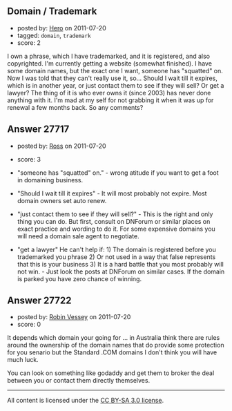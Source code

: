 ## Domain / Trademark

- posted by: [Hero](https://stackexchange.com/users/-1/12089-hero) on 2011-07-20
- tagged: `domain`, `trademark`
- score: 2

I own a phrase, which I have trademarked, and it is registered, and also copyrighted. I'm currently getting a website (somewhat finished). I have some domain names,  but the exact one I want, someone has "squatted" on. Now I was told that they can't really use it, so... Should I wait till it expires, which is in another year, or just contact them to see if they will sell?  Or get a lawyer? The thing of it is who ever owns it (since 2003) has never done anything with it. I'm mad at my self for not grabbing it when it was up for renewal a few months back. So any comments?


## Answer 27717

- posted by: [Ross](https://stackexchange.com/users/-1/1390-ross) on 2011-07-20
- score: 3

- "someone has "squatted" on." - wrong atitude if you want to get a foot in domaining business.

- "Should I wait till it expires" - It will most probably not expire. Most domain owners set auto renew.

- "just contact them to see if they will sell?" - This is the right and only thing you can do. But first, consult on DNForum or similar places on exact practice and wording to do it. For some expensive domains you will need a domain sale agent to negotiate.

- "get a lawyer" He can't help if: 1) The domain is registered before you trademarked you phrase 2) Or not used in a way that false represents that this is your business 3) It is a hard battle that you most probably will not win. - Just look the posts at DNForum on similar cases. If the domain is parked you have zero chance of winning. 


## Answer 27722

- posted by: [Robin Vessey](https://stackexchange.com/users/-1/984-robin-vessey) on 2011-07-20
- score: 0

It depends which domain your going for ... in Australia think there are rules around the ownership of the domain names that do provide some protection for you senario but the Standard .COM domains I don't think you will have much luck. 

You can look on something like godaddy and get them to broker the deal between you or contact them directly themselves. 



---

All content is licensed under the [CC BY-SA 3.0 license](https://creativecommons.org/licenses/by-sa/3.0/).
